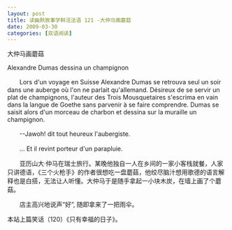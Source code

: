 ```yaml
---
layout: post
title: 读幽默故事学鲜活法语 121 -大仲马画蘑菇
date: 2009-03-30
categories: [双语阅读]  
---
```


大仲马画蘑菇

Alexandre Dumas dessina un champignon

　　Lors d'un voyage en Suisse Alexandre Dumas se retrouva seul un soir dans une auberge où l'on ne parlait qu'allemand. Désireux de se servir un plat de champignons, l'auteur des Trois Mousquetaires s'escrima en vain dans la langue de Goethe sans parvenir à se faire comprendre. Dumas se saisit alors d'un morceau de charbon et dessina sur la muraille un champignon.

　　--Jawoh! dit tout heureux l'aubergiste.

　　... Et il revint porteur d'un parapluie.



　　亚历山大·仲马在瑞士旅行。某晚他独自一人在乡间的一家小客栈就餐，人家只讲德语，《三个火枪手》的作者很想吃一盘蘑菇，他绞尽脑汁想用歌德的语言解释也是白搭，无法让人听懂。大仲马于是随手拿起一小块木炭，在墙上画了个蘑菇。

　　店主高兴地说声“好”, 随即拿来了一把雨伞。



本站上篇笑话（120）《只有幸福的日子》。
